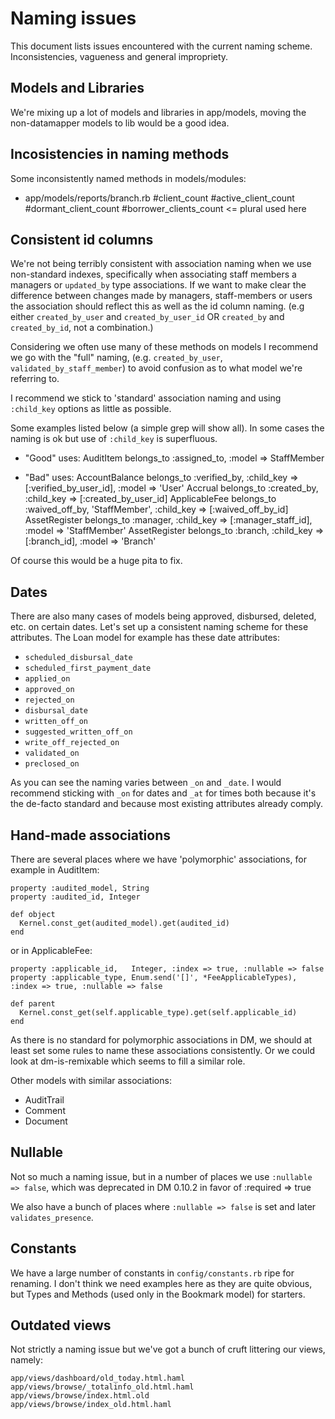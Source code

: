 Naming issues
=============

This document lists issues encountered with the current naming scheme. Inconsistencies, vagueness and general impropriety.

Models and Libraries
--------------------

We're mixing up a lot of models and libraries in app/models, moving the non-datamapper models to lib would be a good idea.


Incosistencies in naming methods
--------------------------------

Some inconsistently named methods in models/modules:

*   app/models/reports/branch.rb
        #client_count
        #active_client_count
        #dormant_client_count
        #borrower_clients_count   <= plural used here


Consistent id columns
---------------------

We're not being terribly consistent with association naming when we use non-standard indexes, specifically when associating staff members a managers or `updated_by` type associations. If we want to make clear the difference between changes made by managers, staff-members or users the association should reflect this as well as the id column naming. (e.g either `created_by_user` and `created_by_user_id` OR `created_by` and `created_by_id`, not a combination.)

Considering we often use many of these methods on models I recommend we go with the "full" naming, (e.g. `created_by_user`, `validated_by_staff_member`) to avoid confusion as to what model we're referring to.

I recommend we stick to 'standard' association naming and using `:child_key` options as little as possible.

Some examples listed below (a simple grep will show all). In some cases the naming is ok but use of `:child_key` is superfluous.

*   "Good" uses:
        AuditItem             belongs_to :assigned_to, :model => StaffMember

*   "Bad" uses:
        AccountBalance        belongs_to :verified_by, :child_key => [:verified_by_user_id], :model => 'User'
        Accrual               belongs_to :created_by, :child_key => [:created_by_user_id]
        ApplicableFee         belongs_to :waived_off_by, 'StaffMember', :child_key => [:waived_off_by_id]
        AssetRegister         belongs_to :manager, :child_key => [:manager_staff_id],  :model => 'StaffMember'
        AssetRegister         belongs_to :branch, :child_key => [:branch_id],         :model => 'Branch'

Of course this would be a huge pita to fix.


Dates
-----

There are also many cases of models being approved, disbursed, deleted, etc. on certain dates. Let's set up a consistent naming scheme for these attributes. The Loan model for example has these date attributes:

*   `scheduled_disbursal_date`
*   `scheduled_first_payment_date`
*   `applied_on`
*   `approved_on`
*   `rejected_on`
*   `disbursal_date`
*   `written_off_on`
*   `suggested_written_off_on`
*   `write_off_rejected_on`
*   `validated_on`
*   `preclosed_on`

As you can see the naming varies between `_on` and `_date`. I would recommend sticking with `_on` for dates and `_at` for times both because it's the de-facto standard and because most existing attributes already comply.


Hand-made associations
----------------------

There are several places where we have 'polymorphic' associations, for example in AuditItem:

    property :audited_model, String
    property :audited_id, Integer

    def object
      Kernel.const_get(audited_model).get(audited_id)
    end

or in ApplicableFee:

    property :applicable_id,   Integer, :index => true, :nullable => false
    property :applicable_type, Enum.send('[]', *FeeApplicableTypes), :index => true, :nullable => false

    def parent
      Kernel.const_get(self.applicable_type).get(self.applicable_id)
    end

As there is no standard for polymorphic associations in DM, we should at least set some rules to name these associations consistently. Or we could look at dm-is-remixable which seems to fill a similar role.

Other models with similar associations:

*   AuditTrail
*   Comment
*   Document


Nullable
--------

Not so much a naming issue, but in a number of places we use `:nullable => false`, which was deprecated in DM 0.10.2 in favor of :required => true

We also have a bunch of places where `:nullable => false` is set and later `validates_presence`.


Constants
---------

We have a large number of constants in `config/constants.rb` ripe for renaming. I don't think we need examples here as they are quite obvious, but Types and Methods (used only in the Bookmark model) for starters.


Outdated views
--------------

Not strictly a naming issue but we've got a bunch of cruft littering our views, namely:

    app/views/dashboard/old_today.html.haml
    app/views/browse/_totalinfo_old.html.haml
    app/views/browse/index.html.old
    app/views/browse/index_old.html.haml
